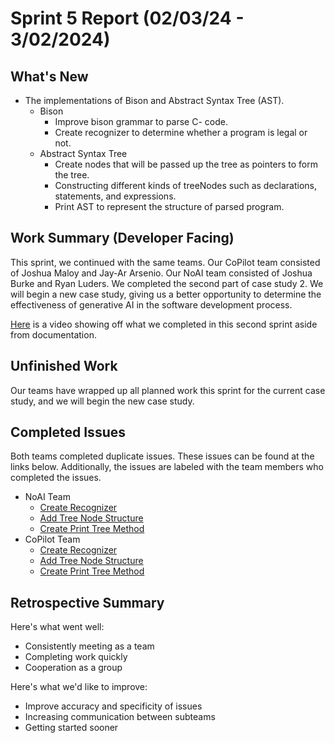 # Sprint 5 Report (02/03/24 - 3/02/2024)

## What's New
 * The implementations of Bison and Abstract Syntax Tree (AST).
	* Bison
		* Improve bison grammar to parse C- code.
		* Create recognizer to determine whether a program is legal or not.
	* Abstract Syntax Tree 
		* Create nodes that will be passed up the tree as pointers to form the tree.
		* Constructing different kinds of treeNodes such as declarations, statements, and expressions.
      * Print AST to represent the structure of parsed program.


## Work Summary (Developer Facing)
This sprint, we continued with the same teams. Our CoPilot team consisted of Joshua Maloy and Jay-Ar Arsenio. Our NoAI team consisted of Joshua Burke and Ryan Luders. We completed the second part of case study 2. We will begin a new case study, giving us a better opportunity to determine the effectiveness of generative AI in the software development process.


[Here]() is a video showing off what we completed in this second sprint aside from documentation.

## Unfinished Work
Our teams have wrapped up all planned work this sprint for the current case study, and we will begin the new case study.

## Completed Issues
Both teams completed duplicate issues. These issues can be found at the links below. Additionally, the issues are labeled with the team members who completed the issues.
 * NoAI Team
 	* [Create Recognizer](https://github.com/WSUCptSCapstone-F23-S24/sel-githubcopilotassistedsoftwaredev/issues/122)
	* [Add Tree Node Structure](https://github.com/WSUCptSCapstone-F23-S24/sel-githubcopilotassistedsoftwaredev/issues/118)
	* [Create Print Tree Method](https://github.com/WSUCptSCapstone-F23-S24/sel-githubcopilotassistedsoftwaredev/issues/120)
 * CoPilot Team
	* [Create Recognizer](https://github.com/WSUCptSCapstone-F23-S24/sel-githubcopilotassistedsoftwaredev/issues/121)	
	* [Add Tree Node Structure](https://github.com/WSUCptSCapstone-F23-S24/sel-githubcopilotassistedsoftwaredev/issues/117) 	
	* [Create Print Tree Method](https://github.com/WSUCptSCapstone-F23-S24/sel-githubcopilotassistedsoftwaredev/issues/119)

 
## Retrospective Summary
Here's what went well:
  * Consistently meeting as a team
  * Completing work quickly
  * Cooperation as a group
 
Here's what we'd like to improve:
   * Improve accuracy and specificity of issues
   * Increasing communication between subteams
   * Getting started sooner
